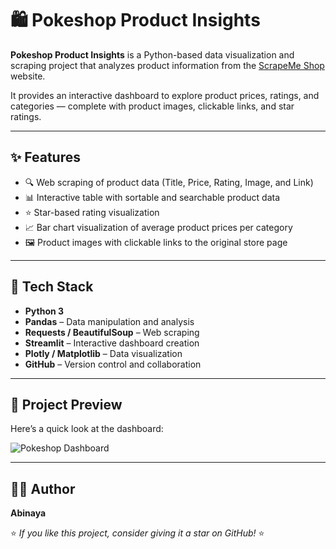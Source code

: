 # 🛍️ Pokeshop Product Insights

**Pokeshop Product Insights** is a Python-based data visualization and scraping project that analyzes product information from the [ScrapeMe Shop](https://scrapeme.live/shop/) website.

It provides an interactive dashboard to explore product prices, ratings, and categories — complete with product images, clickable links, and star ratings.

---

## ✨ Features

- 🔍 Web scraping of product data (Title, Price, Rating, Image, and Link)  
- 📊 Interactive table with sortable and searchable product data  
- ⭐ Star-based rating visualization  
- 📈 Bar chart visualization of average product prices per category  
- 🖼️ Product images with clickable links to the original store page  

---

## 🧰 Tech Stack

- **Python 3**
- **Pandas** – Data manipulation and analysis  
- **Requests / BeautifulSoup** – Web scraping  
- **Streamlit** – Interactive dashboard creation  
- **Plotly / Matplotlib** – Data visualization  
- **GitHub** – Version control and collaboration  

---

## 📸 Project Preview

Here’s a quick look at the dashboard:

![Pokeshop Dashboard](screenshot_30-10-2025_103236_loca;host.jpeg)

---

## 🧑‍💻 Author

**Abinaya**  

⭐ *If you like this project, consider giving it a star on GitHub!* ⭐
